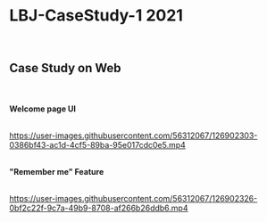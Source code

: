 # LBJ-CaseStudy-1 2021
<br>
<b><h2>Case Study on Web</h2></b><br><br>
<b>Welcome page UI</b><br><br>

https://user-images.githubusercontent.com/56312067/126902303-0386bf43-ac1d-4cf5-89ba-95e017cdc0e5.mp4


<br>
<b>"Remember me" Feature</b><br><br>


https://user-images.githubusercontent.com/56312067/126902326-0bf2c22f-9c7a-49b9-8708-af266b26ddb6.mp4




